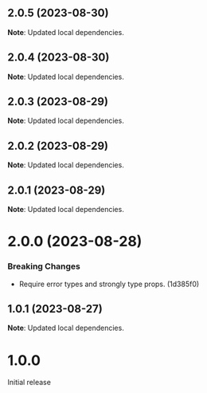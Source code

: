 ## 2.0.5 (2023-08-30)

**Note**: Updated local dependencies.

## 2.0.4 (2023-08-30)

**Note**: Updated local dependencies.

## 2.0.3 (2023-08-29)

**Note**: Updated local dependencies.

## 2.0.2 (2023-08-29)

**Note**: Updated local dependencies.

## 2.0.1 (2023-08-29)

**Note**: Updated local dependencies.

# 2.0.0 (2023-08-28)

### Breaking Changes

- Require error types and strongly type props. (1d385f0)

## 1.0.1 (2023-08-27)

**Note**: Updated local dependencies.

# 1.0.0

Initial release
